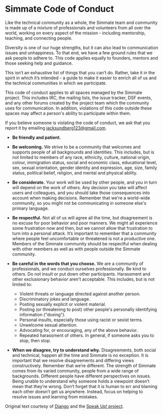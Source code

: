 # Simmate Code of Conduct

Like the technical community as a whole, the Simmate team and community is made up of a mixture of 
professionals and volunteers from all over the world, working on every aspect of the mission - including
mentorship, teaching, and connecting people.

Diversity is one of our huge strengths, but it can also lead to communication issues and unhappiness.
To that end, we have a few ground rules that we ask people to adhere to. This code applies equally to 
founders, mentors and those seeking help and guidance.

This isn’t an exhaustive list of things that you can’t do. Rather, take it in the spirit in which it’s 
intended - a guide to make it easier to enrich all of us and the technical communities in which we 
participate.

This code of conduct applies to all spaces managed by the Simmate project. This includes IRC, the mailing
lists, the issue tracker, DSF events, and any other forums created by the project team which the community
uses for communication. In addition, violations of this code outside these spaces may affect a person's 
ability to participate within them.

If you believe someone is violating the code of conduct, we ask that you report it by emailing 
jacksundberg123@gmail.com.

- **Be friendly and patient.**

- **Be welcoming.** We strive to be a community that welcomes and supports people of all backgrounds and 
identities. This includes, but is not limited to members of any race, ethnicity, culture, national origin,
colour, immigration status, social and economic class, educational level, sex, sexual orientation, gender 
identity and expression, age, size, family status, political belief, religion, and mental and physical 
ability.

- **Be considerate.** Your work will be used by other people, and you in turn will depend on the work of 
others. Any decision you take will affect users and colleagues, and you should take those consequences 
into account when making decisions. Remember that we're a world-wide community, so you might not be 
communicating in someone else's primary language.

- **Be respectful.** Not all of us will agree all the time, but disagreement is no excuse for poor behavior
and poor manners. We might all experience some frustration now and then, but we cannot allow that frustration
to turn into a personal attack. It’s important to remember that a community where people feel uncomfortable 
or threatened is not a productive one. Members of the Simmate community should be respectful when dealing 
with other members as well as with people outside the Simmate community.

- **Be careful in the words that you choose.** We are a community of professionals, and we conduct ourselves
professionally. Be kind to others. Do not insult or put down other participants. Harassment and other 
exclusionary behavior aren't acceptable. This includes, but is not limited to:
  - Violent threats or language directed against another person.
  - Discriminatory jokes and language.
  - Posting sexually explicit or violent material.
  - Posting (or threatening to post) other people's personally identifying information ("doxing").
  - Personal insults, especially those using racist or sexist terms.
  - Unwelcome sexual attention.
  - Advocating for, or encouraging, any of the above behavior.
  - Repeated harassment of others. In general, if someone asks you to stop, then stop.

- **When we disagree, try to understand why.** Disagreements, both social and technical, happen all the time 
and Simmate is no exception. It is important that we resolve disagreements and differing views constructively.
Remember that we’re different. The strength of Simmate comes from its varied community, people from a wide 
range of backgrounds. Different people have different perspectives on issues. Being unable to understand why
someone holds a viewpoint doesn’t mean that they’re wrong. Don’t forget that it is human to err and blaming 
each other doesn’t get us anywhere. Instead, focus on helping to resolve issues and learning from mistakes.

Original text courtesy of [Django](https://www.djangoproject.com/conduct/) and the [Speak Up! project](http://web.archive.org/web/20141109123859/http://speakup.io/coc.html).
